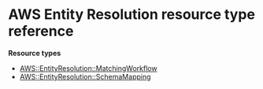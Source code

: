 # AWS Entity Resolution resource type reference<a name="AWS_EntityResolution"></a>

**Resource types**
+ [AWS::EntityResolution::MatchingWorkflow](aws-resource-entityresolution-matchingworkflow.md)
+ [AWS::EntityResolution::SchemaMapping](aws-resource-entityresolution-schemamapping.md)